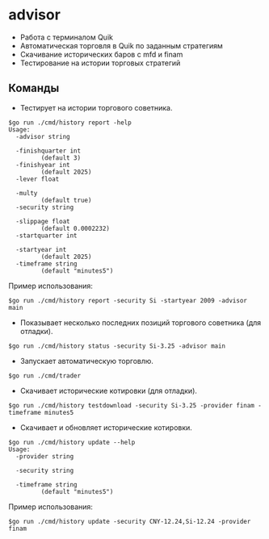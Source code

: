# advisor
- Работа с терминалом Quik
- Автоматическая торговля в Quik по заданным стратегиям
- Скачивание исторических баров с mfd и finam
- Тестирование на истории торговых стратегий

## Команды
- Тестирует на истории торгового советника.
```
$go run ./cmd/history report -help
Usage:
  -advisor string
    
  -finishquarter int
         (default 3)
  -finishyear int
         (default 2025)
  -lever float
    
  -multy
         (default true)
  -security string
    
  -slippage float
         (default 0.0002232)
  -startquarter int
    
  -startyear int
         (default 2025)
  -timeframe string
         (default "minutes5")
```
Пример использования:
```
$go run ./cmd/history report -security Si -startyear 2009 -advisor main
```

- Показывает несколько последних позиций торгового советника (для отладки).
```
$go run ./cmd/history status -security Si-3.25 -advisor main
```

- Запускает автоматическую торговлю.
```
$go run ./cmd/trader
```

- Скачивает исторические котировки (для отладки).
```
$go run ./cmd/history testdownload -security Si-3.25 -provider finam -timeframe minutes5
```

- Скачивает и обновляет исторические котировки.
```
$go run ./cmd/history update --help
Usage:
  -provider string
    
  -security string
    
  -timeframe string
         (default "minutes5")
```
Пример использования:
```
$go run ./cmd/history update -security CNY-12.24,Si-12.24 -provider finam
```
